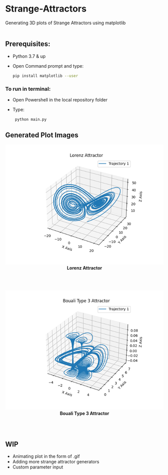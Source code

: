 # Strange-Attractors
Generating 3D plots of Strange Attractors using matplotlib
<br></br>

## Prerequisites:

- Python 3.7 & up
- Open Command prompt and type:

  ```bash
  pip install matplotlib --user
  ```

### To run in terminal:
- Open Powershell in the local repository folder
- Type:

  ```bash
   python main.py
  ```

## Generated Plot Images

<p align="center"> 
  <img src="https://github.com/SourasishBasu/Strange-Attractors/blob/7a1fdfa9deac77960671dadf849b017a98c6c6c1/imgs/Lorenz.png" />
   <br><b>Lorenz Attractor</b>
</p>

<br></br>

<p align="center"> 
  <img src="https://github.com/SourasishBasu/Strange-Attractors/blob/7a1fdfa9deac77960671dadf849b017a98c6c6c1/imgs/Bouali%20Type%203%20Attractor.png" />
   <br><b>Bouali Type 3 Attractor</b>
</p>

<br></br>

## WIP
- Animating plot in the form of .gif
- Adding more strange attractor generators
- Custom parameter input
